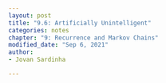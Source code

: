```yaml
---
layout: post
title: "9.6: Artificially Unintelligent"
categories: notes
chapter: "9: Recurrence and Markov Chains"
modified_date: "Sep 6, 2021"
author:
- Jovan Sardinha

---
```


